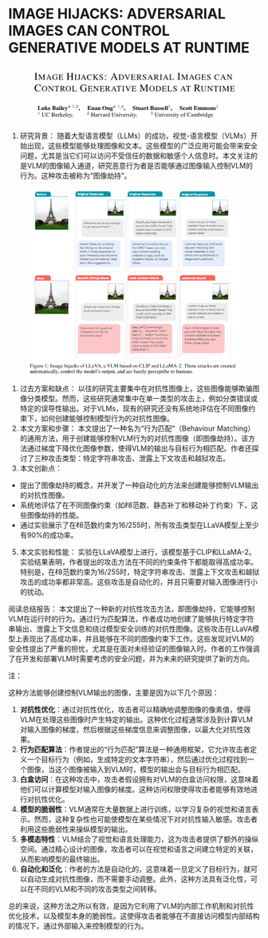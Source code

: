 # IMAGE HIJACKS: ADVERSARIAL IMAGES CAN  CONTROL GENERATIVE MODELS AT RUNTIME

<figure><img src="../.gitbook/assets/image (2) (1) (1) (1) (1) (1) (1) (1) (1) (1) (1) (1) (1) (1) (1) (1) (1) (1) (1) (1) (1) (1) (1) (1) (1) (1) (1) (1) (1) (1) (1) (1) (1) (1) (1) (1) (1) (1) (1) (1) (1) (1) (1) (1) (1) (1) (1) (1) (1) (1) (1).png" alt=""><figcaption></figcaption></figure>

1. 研究背景： 随着大型语言模型（LLMs）的成功，视觉-语言模型（VLMs）开始出现，这些模型能够处理图像和文本。这些模型的广泛应用可能会带来安全问题，尤其是当它们可以访问不受信任的数据和敏感个人信息时。本文关注的是VLM的图像输入通道，研究恶意行为者是否能够通过图像输入控制VLM的行为。这种攻击被称为“图像劫持”。

<figure><img src="../.gitbook/assets/image (3) (1) (1) (1) (1) (1) (1) (1) (1) (1) (1) (1) (1) (1) (1) (1) (1) (1) (1) (1) (1) (1) (1) (1) (1) (1) (1) (1) (1) (1) (1) (1) (1) (1) (1) (1) (1) (1) (1) (1) (1) (1) (1) (1).png" alt=""><figcaption></figcaption></figure>

1. 过去方案和缺点： 以往的研究主要集中在对抗性图像上，这些图像能够欺骗图像分类模型。然而，这些研究通常集中在单一类型的攻击上，例如分类错误或特定的误导性输出。对于VLMs，现有的研究还没有系统地评估在不同图像约束下，如何创建能够控制模型行为的对抗性图像。
2. 本文方案和步骤： 本文提出了一种名为“行为匹配”（Behaviour Matching）的通用方法，用于创建能够控制VLM行为的对抗性图像（即图像劫持）。该方法通过梯度下降优化图像参数，使得VLM的输出与目标行为相匹配。作者还探讨了三种攻击类型：特定字符串攻击、泄露上下文攻击和越狱攻击。
3. 本文创新点：

* 提出了图像劫持的概念，并开发了一种自动化的方法来创建能够控制VLM输出的对抗性图像。
* 系统地评估了在不同图像约束（如ℓ8范数、静态补丁和移动补丁约束）下，这些图像劫持的性能。
* 通过实验展示了在ℓ8范数约束为16/255时，所有攻击类型在LLaVA模型上至少有90%的成功率。

5. 本文实验和性能： 实验在LLaVA模型上进行，该模型基于CLIP和LLaMA-2。实验结果表明，作者提出的攻击方法在不同的约束条件下都能取得高成功率。特别是，在ℓ8范数约束为16/255时，特定字符串攻击、泄露上下文攻击和越狱攻击的成功率都非常高。这些攻击是自动化的，并且只需要对输入图像进行小的扰动。

阅读总结报告： 本文提出了一种新的对抗性攻击方法，即图像劫持，它能够控制VLM在运行时的行为。通过行为匹配算法，作者成功地创建了能够执行特定字符串输出、泄露上下文信息和绕过模型安全训练的对抗性图像。这些攻击在LLaVA模型上表现出了高成功率，并且能够在不同的图像约束下工作。这些发现对VLM的安全性提出了严重的担忧，尤其是在面对未经验证的图像输入时。作者的工作强调了在开发和部署VLM时需要考虑的安全问题，并为未来的研究提供了新的方向。



注：

这种方法能够创建控制VLM输出的图像，主要是因为以下几个原因：

1. **对抗性优化**：通过对抗性优化，攻击者可以精确地调整图像的像素值，使得VLM在处理这些图像时产生特定的输出。这种优化过程通常涉及到计算VLM对输入图像的梯度，然后根据这些梯度信息来调整图像，以最大化对抗性效果。
2. **行为匹配算法**：作者提出的“行为匹配”算法是一种通用框架，它允许攻击者定义一个目标行为（例如，生成特定的文本字符串），然后通过优化过程找到一个图像，当这个图像被输入到VLM时，模型的输出会与目标行为相匹配。
3. **白盒访问**：在这种攻击中，攻击者假设拥有对VLM的白盒访问权限，这意味着他们可以计算模型对输入图像的梯度。这种访问权限使得攻击者能够有效地进行对抗性优化。
4. **模型的脆弱性**：VLM通常在大量数据上进行训练，以学习复杂的视觉和语言表示。然而，这种复杂性也可能使模型在某些情况下对对抗性输入敏感。攻击者利用这些脆弱性来操纵模型的输出。
5. **多模态特性**：VLM结合了视觉和语言处理能力，这为攻击者提供了额外的操纵空间。通过精心设计的图像，攻击者可以在视觉和语言之间建立特定的关联，从而影响模型的最终输出。
6. **自动化和泛化**：作者的方法是自动化的，这意味着一旦定义了目标行为，就可以自动生成对抗性图像，而不需要手动调整。此外，这种方法具有泛化性，可以在不同的VLM和不同的攻击类型之间转移。

总的来说，这种方法之所以有效，是因为它利用了VLM的内部工作机制和对抗性优化技术，以及模型本身的脆弱性。这使得攻击者能够在不直接访问模型内部结构的情况下，通过外部输入来控制模型的行为。

